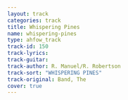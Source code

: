 ```yaml
---
layout: track
categories: track
title: Whispering Pines
name: whispering-pines
type: ahfow_track
track-id: 150
track-lyrics: 
track-guitar: 
track-author: R. Manuel/R. Robertson
track-sort: "WHISPERING PINES"
track-original: Band, The
cover: true
---
```

